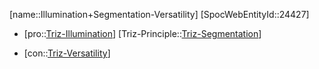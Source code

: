 ﻿---
type: TrizContradiction
aliases:
- Illumination+Segmentation-Versatility
license: CC BY-SA 4.0
copyright: https://github.com/SpocWeb
IsDeleted: false
IsReadOnly: false
Confidential: public
tags: 
- Triz/Contradiction
---
[name::Illumination+Segmentation-Versatility]
[SpocWebEntityId::24427]
+ [pro::[Triz-Illumination](tech/Triz/Parameter/Triz-Illumination.md)]
[Triz-Principle::[Triz-Segmentation](tech/Triz/Principle/Triz-Segmentation.md)]
- [con::[Triz-Versatility](tech/Triz/Parameter/Triz-Versatility.md)]


